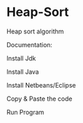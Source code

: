 # Heap-Sort
Heap sort  algorithm

Documentation:

Install Jdk

Install Java

Install Netbeans/Eclipse

Copy & Paste the code 

Run Program
